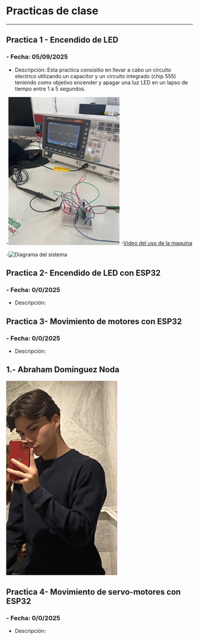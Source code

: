 # **Practicas de clase**
---
## **Practica 1 - Encendido de LED**
### - **Fecha:** 05/09/2025

- Descripción: Esta practica consisitio en llevar a cabo un circuito electrico utilizando un capacitor y un circuito integrado (chip 555) teniendo como objetivo encender y apagar una luz LED en un lapso de tiempo entre 1 a 5 segundos.

-<img src="recursos/imgs/practica1img.jpeg.jfif" alt="Diagrama del sistema" width="300">
-[Video del uso de la maquina](recursos/imgs/practica1video.mp4)


-<img src="recursos/imgs/practica1video.mp4" alt="Diagrama del sistema" width="300">



## **Practica 2- Encendido de LED con ESP32**
### - **Fecha:** 0/0/2025

- Descripción: 




## **Practica 3- Movimiento de motores con ESP32**
### - **Fecha:** 0/0/2025

- Descripción:


## 1.- Abraham Domínguez Noda

<img src="recursos/imgs/Abrahamfoto.jpg.jfif" alt="Diagrama del sistema" width="300">  



## **Practica 4- Movimiento de servo-motores con ESP32**
### - **Fecha:** 0/0/2025

- Descripción: 


